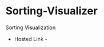 # Sorting-Visualizer
Sorting Visualization

- Hosted Link - <a target="blank" href = "https://sortings.netlify.app/">
